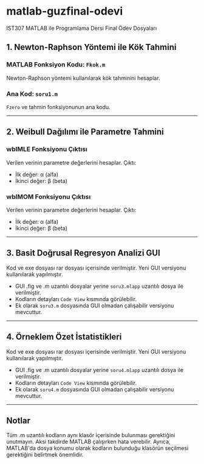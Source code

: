 # matlab-guzfinal-odevi
IST307 MATLAB ile Programlama Dersi Final Ödev Dosyaları

## 1. Newton-Raphson Yöntemi ile Kök Tahmini
### MATLAB Fonksiyon Kodu: `Fkok.m`
Newton-Raphson yöntemi kullanılarak kök tahminini hesaplar.

### Ana Kod: `soru1.m`
`Fzero` ve tahmin fonksiyonunun ana kodu.

---

## 2. Weibull Dağılımı ile Parametre Tahmini
### wblMLE Fonksiyonu Çıktısı
Verilen verinin parametre değerlerini hesaplar. Çıktı: 
- İlk değer: α (alfa)
- İkinci değer: β (beta)

### wblMOM Fonksiyonu Çıktısı
Verilen verinin parametre değerlerini hesaplar. Çıktı: 
- İlk değer: α (alfa)
- İkinci değer: β (beta)

---

## 3. Basit Doğrusal Regresyon Analizi GUI
Kod ve exe dosyası rar dosyası içerisinde verilmiştir. Yeni GUI versiyonu kullanılarak yapılmıştır.
- GUI .fig ve .m uzantılı dosyalar yerine `soru3.mlapp` uzantılı dosya ile verilmiştir.
- Kodların detayları `Code View` kısmında görülebilir.
- Ek olarak `soru3.m` dosyasında GUI olmadan çalışabilir versiyonu mevcuttur.

---

## 4. Örneklem Özet İstatistikleri
Kod ve exe dosyası rar dosyası içerisinde verilmiştir. Yeni GUI versiyonu kullanılarak yapılmıştır.
- GUI .fig ve .m uzantılı dosyalar yerine `soru4.mlapp` uzantılı dosya ile verilmiştir.
- Kodların detayları `Code View` kısmında görülebilir.
- Ek olarak `soru4.m` dosyasında GUI olmadan çalışabilir versiyonu mevcuttur.

---

## Notlar
Tüm .m uzantılı kodların aynı klasör içerisinde bulunması gerektiğini unutmayın. Aksi takdirde MATLAB çalışırken hata verebilir. Ayrıca, MATLAB'da dosya konumu olarak kodların bulunduğu klasörün seçilmesi gerektiğini belirtmek önemlidir.
